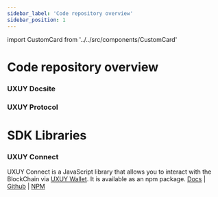 ```yaml
---
sidebar_label: 'Code repository overview'
sidebar_position: 1
---
```

import CustomCard from '../../src/components/CustomCard'

# Code repository overview

### UXUY Docsite

<CustomCard title="Docs"  description="Docs Code repository overview "  link="https://github.com/uxuycom/uxuy-docsite" />

### UXUY Protocol

<CustomCard title="Protocol Contracts"  description="Protocol Contracts Code repository overview"  link="https://github.com/uxuycom/uxuy-protocol-contracts" />

# SDK Libraries
### UXUY Connect

UXUY Connect is a JavaScript library that allows you to interact with the BlockChain via [UXUY Wallet](https://t.me/UXUYbot). It is available as an npm package.
[Docs](/docs/developers/dapp-telegram-quickstart.md)
| [Github](https://github.com/uxuyprotocol)
| [NPM](https://npmjs.com/package/uxuy-connect)
